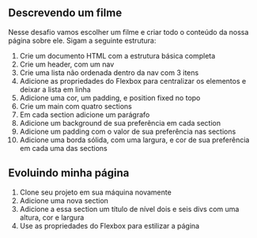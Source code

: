 ## Descrevendo um filme
Nesse desafio vamos escolher um filme e criar todo o conteúdo da nossa página sobre ele. Sigam a seguinte estrutura:

1. Crie um documento HTML com a estrutura básica completa
2. Crie um header, com um nav
3. Crie uma lista não ordenada dentro da nav com 3 itens
4. Adicione as propriedades do Flexbox para centralizar os elementos e deixar a lista em linha
5. Adicione uma cor, um padding, e position fixed no topo
6. Crie um main com quatro sections
7. Em cada section adicione um parágrafo
8. Adicione um background de sua preferência em cada section
9. Adicione um padding com o valor de sua preferência nas sections
10. Adicione uma borda sólida, com uma largura, e cor de sua preferência em cada uma das sections

## Evoluindo minha página

1. Clone seu projeto em sua máquina novamente
2. Adicione uma nova section
3. Adicione a essa section um título de nível dois e seis divs com uma altura, cor e largura
4. Use as propriedades do Flexbox para estilizar a página
